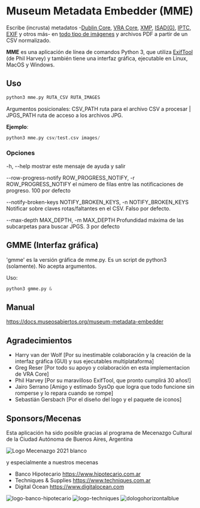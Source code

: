 # Museum Metadata Embedder (MME)

Escribe (incrusta) metadatos -[Dublin Core](https://dublincore.org/specifications/dublin-core/), [VRA Core](https://core.vraweb.org/), [XMP](https://www.adobe.com/products/xmp.html), [ISAD(G)](https://www.ica.org/sites/default/files/CBPS_2000_Guidelines_ISAD(G)_Second-edition_EN.pdf), [IPTC](https://iptc.org/standards/photo-metadata/), [EXIF](https://docs.fileformat.com/image/exif/) y otros más- en [todo tipo de imágenes](https://exiftool.org/#supported) y archivos PDF a partir de un CSV normalizado.

**MME** es una aplicación de línea de comandos Python 3, que utiliza [ExifTool](https://exiftool.org/) (de Phil Harvey) y también tiene una interfaz gráfica, ejecutable en Linux, MacOS y Windows.

## Uso
```s
python3 mme.py RUTA_CSV RUTA_IMAGES
```

Argumentos posicionales: CSV_PATH ruta para el archivo CSV a procesar | JPGS_PATH ruta de acceso a los archivos JPG.

**Ejemplo**: 
```s
python3 mme.py csv/test.csv images/
```

### Opciones
-h, --help mostrar este mensaje de ayuda y salir

--row-progress-notify ROW_PROGRESS_NOTIFY, -r ROW_PROGRESS_NOTIFY
el número de filas entre las notificaciones de progreso. 100 por defecto

--notify-broken-keys NOTIFY_BROKEN_KEYS, -n NOTIFY_BROKEN_KEYS
Notificar sobre claves rotas/faltantes en el CSV. Falso por defecto.

--max-depth MAX_DEPTH, -m MAX_DEPTH
Profundidad máxima de las subcarpetas para buscar JPGS. 3 por defecto

## GMME (Interfaz gráfica)
'gmme' es la versión gráfica de mme.py. Es un script de python3 (solamente). No acepta argumentos.

Uso:
```s
python3 gmme.py &
```  
## Manual
https://docs.museosabiertos.org/museum-metadata-embedder


## Agradecimientos
* Harry van der Wolf [Por su inestimable colaboración y la creación de la interfaz gráfica (GUI) y sus ejecutables multiplataforma]
* Greg Reser [Por todo su apoyo y colaboración en esta implementacion de VRA Core]
* Phil Harvey [Por su maravilloso ExifTool, que pronto cumplirá 30 años!]
* Jairo Serrano [Amigo y estimado SysOp que logra que todo funcione sin romperse y lo repara cuando se rompe]
* Sebastián Gersbach [Por el diseño del logo y el paquete de iconos]

## Sponsors/Mecenas
Esta aplicación ha sido posible gracias al programa de Mecenazgo Cultural de la Ciudad Autónoma de Buenos Aires, Argentina

![Logo Mecenazgo 2021 blanco](https://user-images.githubusercontent.com/693328/177692429-480ab71b-02e4-4757-bed7-102d828958b6.png)

y especialmente a nuestros mecenas

* Banco Hipotecario https://www.hipotecario.com.ar
* Techniques & Supplies https://www.techniques.com.ar
* Digital Ocean https://www.digitalocean.com


![logo-banco-hipotecario](https://user-images.githubusercontent.com/693328/177692227-572b9a9d-7de1-4c5a-a7b7-42ceae104cbb.jpeg)
![logo-techniques](https://user-images.githubusercontent.com/693328/177692263-682edeb4-8102-4241-9c59-2aede618c0a6.jpeg)
![dologohorizontalblue](https://user-images.githubusercontent.com/693328/177692273-c9a9dba6-c84c-4707-afea-51f20b484a99.png)
